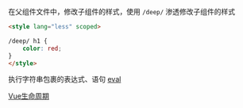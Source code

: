 
在父组件文件中，修改子组件的样式，使用 `/deep/` 渗透修改子组件的样式
```html
<style lang="less" scoped>

/deep/ h1 {
    color: red;
}
</style>
```

执行字符串包裹的表达式、语句 
[eval](https://developer.mozilla.org/zh-CN/docs/Web/JavaScript/Reference/Global_Objects/eval)

[Vue生命周期](https://v2.cn.vuejs.org/v2/guide/instance.html#%E7%94%9F%E5%91%BD%E5%91%A8%E6%9C%9F%E5%9B%BE%E7%A4%BA)
